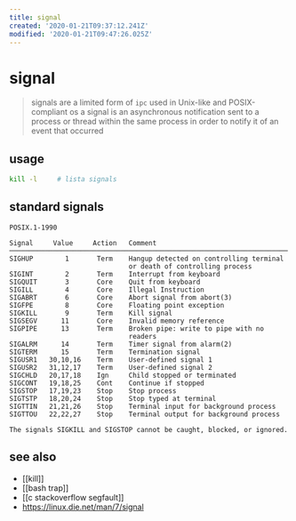 ```yaml
---
title: signal
created: '2020-01-21T09:37:12.241Z'
modified: '2020-01-21T09:47:26.025Z'
---
```


# signal

> signals are a limited form of `ipc` used in Unix-like and POSIX-compliant os
> a signal is an asynchronous notification sent to a process or thread within the same process in order to notify it of an event that occurred

## usage
```sh
kill -l     # lista signals
```

## standard signals
```
POSIX.1-1990

Signal     Value     Action   Comment
──────────────────────────────────────────────────────────────────────
SIGHUP        1       Term    Hangup detected on controlling terminal
                              or death of controlling process
SIGINT        2       Term    Interrupt from keyboard
SIGQUIT       3       Core    Quit from keyboard
SIGILL        4       Core    Illegal Instruction
SIGABRT       6       Core    Abort signal from abort(3)
SIGFPE        8       Core    Floating point exception
SIGKILL       9       Term    Kill signal
SIGSEGV      11       Core    Invalid memory reference
SIGPIPE      13       Term    Broken pipe: write to pipe with no
                              readers
SIGALRM      14       Term    Timer signal from alarm(2)
SIGTERM      15       Term    Termination signal
SIGUSR1   30,10,16    Term    User-defined signal 1
SIGUSR2   31,12,17    Term    User-defined signal 2
SIGCHLD   20,17,18    Ign     Child stopped or terminated
SIGCONT   19,18,25    Cont    Continue if stopped
SIGSTOP   17,19,23    Stop    Stop process
SIGTSTP   18,20,24    Stop    Stop typed at terminal
SIGTTIN   21,21,26    Stop    Terminal input for background process
SIGTTOU   22,22,27    Stop    Terminal output for background process

The signals SIGKILL and SIGSTOP cannot be caught, blocked, or ignored.
```

## see also
- [[kill]]
- [[bash trap]]
- [[c stackoverflow segfault]]
- https://linux.die.net/man/7/signal
